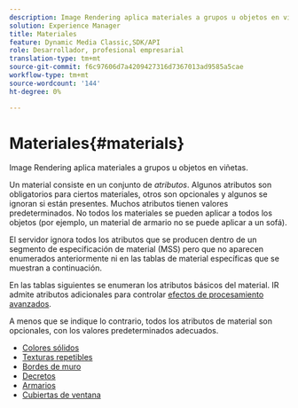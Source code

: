 ```yaml
---
description: Image Rendering aplica materiales a grupos u objetos en viñetas.
solution: Experience Manager
title: Materiales
feature: Dynamic Media Classic,SDK/API
role: Desarrollador, profesional empresarial
translation-type: tm+mt
source-git-commit: f6c97606d7a4209427316d7367013ad9585a5cae
workflow-type: tm+mt
source-wordcount: '144'
ht-degree: 0%

---
```



# Materiales{#materials}

Image Rendering aplica materiales a grupos u objetos en viñetas.

Un material consiste en un conjunto de *atributos*. Algunos atributos son obligatorios para ciertos materiales, otros son opcionales y algunos se ignoran si están presentes. Muchos atributos tienen valores predeterminados. No todos los materiales se pueden aplicar a todos los objetos (por ejemplo, un material de armario no se puede aplicar a un sofá).

El servidor ignora todos los atributos que se producen dentro de un segmento de especificación de material (MSS) pero que no aparecen enumerados anteriormente ni en las tablas de material específicas que se muestran a continuación.

En las tablas siguientes se enumeran los atributos básicos del material. IR admite atributos adicionales para controlar [efectos de procesamiento avanzados](../../../../../../ir-api/http-protocol/image-rendering-api-ref/c-ir-http-protocol-ref/c-ir-http-protocol-syntax-and-features/c-ir-advanced-render-effects/c-ir-advanced-render-effects.md#concept-bf8b6d8460244b9cacc7f4a3df4c5281).

A menos que se indique lo contrario, todos los atributos de material son opcionales, con los valores predeterminados adecuados.

* [Colores sólidos](r-ir-solid-colors.md)
* [Texturas repetibles](r-ir-repeatable-textures.md)
* [Bordes de muro](r-ir-wall-borders.md)
* [Decretos](r-ir-decals.md)
* [Armarios](r-ir-cabinets.md)
* [Cubiertas de ventana](r-ir-window-coverings.md)
